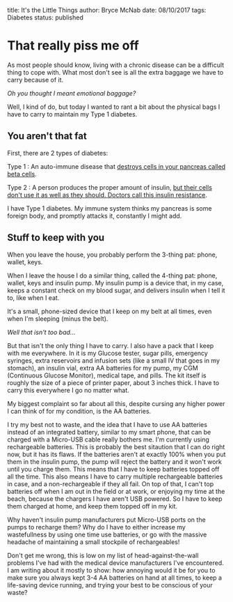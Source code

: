 title: It's the Little Things
author: Bryce McNab
date: 08/10/2017
tags: Diabetes
status: published

# That really piss me off

As most people should know, living with a chronic disease can be a difficult thing to cope with. What most don't see is all the extra baggage we have to carry because of it.

*Oh you thought I meant emotional baggage?*

Well, I kind of do, but today I wanted to rant a bit about the physical bags I have to carry to maintain my Type 1 diabetes.

## You aren't that fat

First, there are 2 types of diabetes:

Type 1
: An auto-immune disease that [destroys cells in your pancreas called beta cells](http://www.webmd.com/diabetes/type-1-diabetes-guide/type-1-diabetes#1).

Type 2
: A person produces the proper amount of insulin, [but their cells don't use it as well as they should. Doctors call this insulin resistance](http://www.webmd.com/diabetes/type-2-diabetes-guide/type-2-diabetes#1).

I have Type 1 diabetes. My immune system thinks my pancreas is some foreign body, and promptly attacks it, constantly I might add.

## Stuff to keep with you

When you leave the house, you probably perform the 3-thing pat: phone, wallet, keys.

When I leave the house I do a similar thing, called the 4-thing pat: phone, wallet, keys and insulin pump. My insulin pump is a device that, in my case, keeps a constant check on my blood sugar, and delivers insulin when I tell it to, like when I eat.

It's a small, phone-sized device that I keep on my belt at all times, even when I'm sleeping (minus the belt).

*Well that isn't too bad...*

But that isn't the only thing I have to carry. I also have a pack that I keep with me everywhere. In it is my Glucose tester, sugar pills, emergency syringes, extra reservoirs and infusion sets (like a small IV that goes in my stomach), an insulin vial, extra AA batteries for my pump, my CGM (Continuous Glucose Monitor), medical tape, and pills. The kit itself is roughly the size of a piece of printer paper, about 3 inches thick. I have to carry this everywhere I go no matter what.

My biggest complaint so far about all this, despite cursing any higher power I can think of for my condition, is the AA batteries.

I try my best not to waste, and the idea that I have to use AA batteries instead of an integrated battery, similar to my smart phone, that can be charged with a Micro-USB cable really bothers me. I'm currently using rechargeable batteries. This is probably the best sitaution that I can do right now, but it has its flaws. If the batteries aren't at exactly 100% when you put them in the insulin pump, the pump will reject the battery and it won't work until you charge them. This means that I have to keep batteries topped off all the time. This also means I have to carry multiple rechargeable batteries in case, and a non-rechargeable if they all fail. On top of that, I can't top batteries off when I am out in the field or at work, or enjoying my time at the beach, because the chargers I have aren't USB powered. So I have to keep them charged at home, and keep them topped off in my kit.

Why haven't insulin pump manufacturers put Micro-USB ports on the pumps to recharge them? Why do I have to either increase my wastefullness by using one time use batteries, or go with the massive headache of maintaining a small stockpile of rechargeables!

Don't get me wrong, this is low on my list of head-against-the-wall problems I've had with the medical device manufacturers I've encountered. I am writing about it mostly to show: how annoying would it be for you to make sure you always kept 3-4 AA batteries on hand at all times, to keep a life-saving device running, and trying your best to be conscious of your waste?
